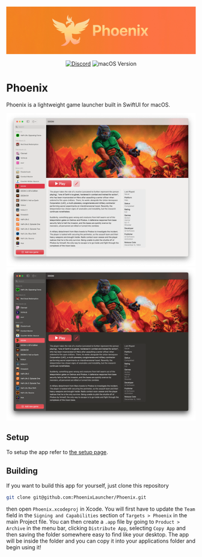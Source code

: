 ![Phoenix's Banner](/Images/phoenix-banner-small.jpg)

<div align="center">

  [![Discord](https://img.shields.io/discord/1059670439917527140?style=for-the-badge&logo=discord)](https://discord.gg/ZJdbcafA9Q)
  ![macOS Version](https://img.shields.io/badge/macos-13%2B-brightgreen?style=for-the-badge)
</div>

# Phoenix

Phoenix is a lightweight game launcher built in SwiftUI for macOS. 

![Screenshot of Phoenix in light mode](/Images/phoenix-light-compressed.webp#gh-light-mode-only)
![Screenshot of Phoenix in dark mode](/Images/phoenix-dark-compressed.webp#gh-dark-mode-only)

## Setup

To setup the app refer to [the setup page](./setup.md).

## Building

If you want to build this app for yourself, just clone this repository

```bash
git clone git@github.com:PhoenixLauncher/Phoenix.git
```

then open `Phoenix.xcodeproj` in Xcode. You will first have to update the `Team` field in the `Signing and Capabilities` section of `Targets > Phoenix` in the main Project file. You can then create a `.app` file by going to `Product > Archive` in the menu bar, clicking `Distribute App`, selecting `Copy App` and then saving the folder somewhere easy to find like your desktop. The app will be inside the folder and you can copy it into your applications folder and begin using it!


